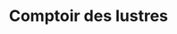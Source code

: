 ---
title: "Comptoir des lustres"
url: /theix-noyalo/comptoir-des-lustres/
shop: magasin de variétés
---